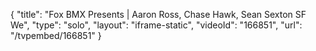 {
    "title": "Fox BMX Presents | Aaron Ross, Chase Hawk, Sean Sexton SF We",
    "type": "solo",
    "layout": "iframe-static",
    "videoId": "166851",
    "url": "\/tvpembed\/166851"
}